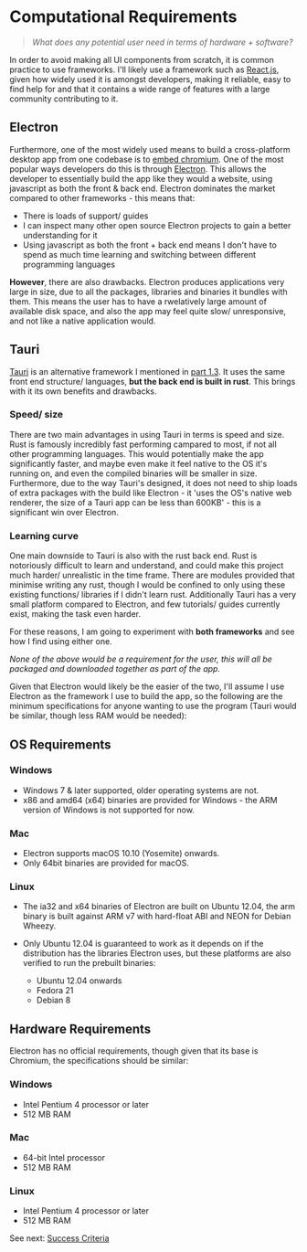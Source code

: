 # Computational Requirements
>*What does any potential user need in terms of hardware + software?*

In order to avoid making all UI components from scratch, it is common practice to use frameworks. I'll likely use a framework such as [React.js](https://react.dev/), given how widely used it is amongst developers, making it reliable, easy to find help for and that it contains a wide range of features with a large community contributing to it.

## Electron

Furthermore, one of the most widely used means to build a cross-platform desktop app from one codebase is to [embed chromium](https://en.wikipedia.org/wiki/Chromium_Embedded_Framework). One of the most popular ways developers do this is through [Electron](https://www.electronjs.org/). This allows the developer to essentially build the app like they would a website, using javascript as both the front & back end. Electron dominates the market compared to other frameworks - this means that:

- There is loads of support/ guides
- I can inspect many other open source Electron projects to gain a better understanding for it
- Using javascript as both the front + back end means I don't have to spend as much time learning and switching between different programming languages

**However**, there are also drawbacks. Electron produces applications very large in size, due to all the packages, libraries and binaries it bundles with them. This means the user has to have a rwelatively large amount of available disk space, and also the app may feel quite slow/ unresponsive, and not like a native application would.

## Tauri

[Tauri](https://tauri.app/) is an alternative framework I mentioned in [part 1.3](1.3-computational_methods.md). It uses the same front end structure/ languages, **but the back end is built in rust**. This brings with it its own benefits and drawbacks.

### Speed/ size

There are two main advantages in using Tauri in terms is speed and size. Rust is famously incredibly fast performing campared to most, if not all other programming languages. This would potentially make the app significantly faster, and maybe even make it feel native to the OS it's running on, and even the compiled binaries will be smaller in size. Furthermore, due to the way Tauri's designed, it does not need to ship loads of extra packages with the build like Electron - it 'uses the OS's native web renderer, the size of a Tauri app can be less than 600KB' - this is a significant win over Electron.

### Learning curve

One main downside to Tauri is also with the rust back end. Rust is notoriously difficult to learn and understand, and could make this project much harder/ unrealistic in the time frame. There are modules provided that minimise writing any rust, though I would be confined to only using these existing functions/ libraries if I didn't learn rust. Additionally Tauri has a very small platform compared to Electron, and few tutorials/ guides currently exist, making the task even harder.

For these reasons, I am going to experiment with **both frameworks** and see how I find using either one.

*None of the above would be a requirement for the user, this will all be packaged and downloaded together as part of the app.*

Given that Electron would likely be the easier of the two, I'll assume I use Electron as the framework I use to build the app, so the following are the minimum specifications for anyone wanting to use the program (Tauri would be similar, though less RAM would be needed):

## OS Requirements

### Windows

- Windows 7 & later supported, older operating systems are not.
- x86 and amd64 (x64) binaries are provided for Windows - the ARM version of Windows is not supported for now.

### Mac

- Electron supports macOS 10.10 (Yosemite) onwards.
- Only 64bit binaries are provided for macOS.

### Linux

- The ia32 and x64 binaries of Electron are built on Ubuntu 12.04, the arm binary is built against ARM v7 with hard-float ABI and NEON for Debian Wheezy.
- Only Ubuntu 12.04 is guaranteed to work as it depends on if the distribution has the libraries Electron uses, but these platforms are also verified to run the prebuilt binaries:

  - Ubuntu 12.04 onwards
  - Fedora 21
  - Debian 8

## Hardware Requirements

Electron has no official requirements, though given that its base is Chromium, the specifications should be similar:

### Windows

- Intel Pentium 4 processor or later
- 512 MB RAM

### Mac

- 64-bit Intel processor
- 512 MB RAM

### Linux

- Intel Pentium 4 processor or later
- 512 MB RAM

See next: [Success Criteria](1.7-success_criteria.md)

